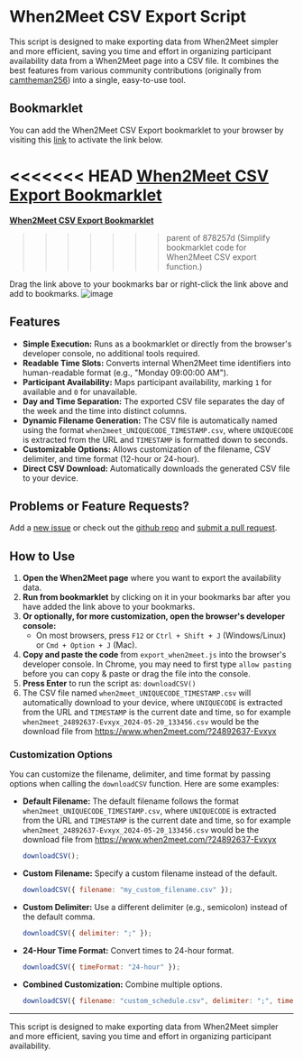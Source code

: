
# When2Meet CSV Export Script


This script is designed to make exporting data from When2Meet simpler and more efficient, saving you time and effort in organizing participant availability data from a When2Meet page into a CSV file. It combines the best features from various community contributions (originally from [camtheman256](https://gist.github.com/camtheman256/3125e18ba20e90b6252678714e5102fd)) into a single, easy-to-use tool.

## Bookmarklet

You can add the When2Meet CSV Export bookmarklet to your browser by visiting this [link](https://aculich.github.io/when2meet-extractor/) to activate the link below.

<<<<<<< HEAD
**[When2Meet CSV Export Bookmarklet](javascript:(function(){function%20getCSV({delimiter=%22,%22,timeFormat=%2212-hour%22}=%7B%7D){if([PeopleNames,PeopleIDs,AvailableAtSlot,TimeOfSlot].some(v=%3E!Array.isArray(v)%7Cv.length===0)){console.error(%22Error:%20One%20or%20more%20required%20variables%20(PeopleNames,%20PeopleIDs,%20AvailableAtSlot,%20TimeOfSlot)%20are%20undefined%20or%20empty.%22);return;}let%20result=%20%60Day%24%7Bdelimiter%7DTime%24%7Bdelimiter%7D%60+PeopleNames.join(delimiter)+%22%5Cn%22;for(let%20i=0;i%3CAvailableAtSlot.length;i++){let%20slot=new%20Date(TimeOfSlot[i]*1000);if(!slot){console.error(%60Error:%20Could%20not%20retrieve%20or%20format%20time%20slot%20for%20index%20%24%7Bi%7D.%60);continue;}let%20day=slot.toLocaleDateString(%27en-US%27,{weekday:%27short%27});let%20time=slot.toLocaleTimeString(%27en-US%27,{hour12:timeFormat===%2212-hour%22,hour:%272-digit%27,minute:%272-digit%27});result+=%60%24%7Bday%7D%24%7Bdelimiter%7D%24%7Btime%7D%24%7Bdelimiter%7D%60;result+=PeopleIDs.map(id=%3EAvailableAtSlot[i].includes(id)?1:0).join(delimiter);result+=%22%5Cn%22;}console.log(result);return%20result;}function%20downloadCSV({filename,delimiter=%22,%22,timeFormat=%2212-hour%22}=%7B%7D){const%20urlParams=new%20URLSearchParams(window.location.search);const%20uniqueCode=urlParams.keys().next().value||%27UNKNOWNCODE%27;const%20timestamp=new%20Date().toISOString().slice(0,19).replace(/[:]/g,%22%22);if(!filename){filename=%60when2meet_%24%7BuniqueCode%7D_%24%7Btimestamp%7D.csv%60;}const%20content=getCSV({delimiter,timeFormat});if(!content){console.error(%22Error:%20Failed%20to%20generate%20CSV%20content.%22);return;}const%20file=new%20Blob([content],{type:%27text/plain%27});const%20link=document.createElement(%22a%22);link.href=URL.createObjectURL(file);link.download=filename;link.click();URL.revokeObjectURL(link.href);}downloadCSV({delimiter:%22;%22,timeFormat:%2224-hour%22});)())**
=======
**[When2Meet CSV Export Bookmarklet](javascript:(function(){function%20getCSV(%7Bdelimiter%3D%22%2C%22%2CtimeFormat%3D%2212-hour%22%7D%3D%7B%7D)%7Bif(%5BPeopleNames%2CPeopleIDs%2CAvailableAtSlot%2CTimeOfSlot%5D.some(v%3D%3E!Array.isArray(v)%7Cv.length%3D%3D%3D0))%7Bconsole.error(%22Error%3A%20One%20or%20more%20required%20variables%20(PeopleNames%2C%20PeopleIDs%2C%20AvailableAtSlot%2C%20TimeOfSlot)%20are%20undefined%20or%20empty.%22)%3Breturn%3B%7Dlet%20result%3D%60Day%24%7Bdelimiter%7DTime%24%7Bdelimiter%7D%60%2BPeopleNames.join(delimiter)%2B%22%5Cn%22%3Bfor(let%20i%3D0%3Bi%3CAvailableAtSlot.length%3Bi%2B%2B)%7Blet%20slotExpr%3D%60%2F%2Fdiv%5B%40id%3D'GroupTime%24%7BTimeOfSlot%5Bi%5D%7D'%5D%2F%40onmouseover%60%3Blet%20slot%3Ddocument.evaluate(slotExpr%2Cdocument%2Cnull%2CXPathResult.STRING_TYPE%2Cnull).stringValue.match(%2F.*%22(.*)%22.*%2F)%3F.%5B1%5D%3Bif(!slot)%7Bconsole.error(%60Error%3A%20Could%20not%20retrieve%20or%20format%20time%20slot%20for%20index%20%24%7Bi%7D.%60)%3Bcontinue%3B%7Dlet%5Bday%2Ctime%5D%3Dslot.split(%22%20%22)%3Bif(timeFormat%3D%3D%3D%2224-hour%22)%7Btime%3DconvertTo24HourFormat(time)%3B%7Dresult%2B%3D%60%24%7Bday%7D%24%7Bdelimiter%7D%24%7Btime%7D%24%7Bdelimiter%7D%60%3Bresult%2B%3DPeopleIDs.map(id%3D%3EAvailableAtSlot%5Bi%5D.includes(id)%3F1%3A0).join(delimiter)%3Bresult%2B%3D%22%5Cn%22%3B%7Dconsole.log(result)%3Breturn%20result%3Bfunction%20convertTo24HourFormat(time12h)%7Bconst%5Btime%2Cmodifier%5D%3Dtime12h.split('%20')%3Blet%5Bhours%2Cminutes%2Cseconds%5D%3Dtime.split('%3A')%3Bif(hours%3D%3D%3D'12')%7Bhours%3D'00'%3B%7Dif(modifier%3D%3D%3D'PM')%7Bhours%3DparseInt(hours%2C10)%2B12%3B%7Dreturn%60%24%7Bhours%7D%3A%24%7Bminutes%7D%3A%24%7Bseconds%7D%60%3B%7D%7Dfunction%20downloadCSV(%7Bfilename%2Cdelimiter%3D%22%2C%22%2CtimeFormat%3D%2212-hour%22%7D%3D%7B%7D)%7Bconst%20urlParams%3Dnew%20URLSearchParams(window.location.search)%3Bconst%20uniqueCode%3DurlParams.keys().next().value%7C%7C'UNKNOWNCODE'%3Bconst%20timestamp%3Dnew%20Date().toISOString().slice(0%2C19).replace(%2F%5B%3A%5D%2Fg%2C%22%22)%3Bif(!filename)%7Bfilename%3D%60when2meet_%24%7BuniqueCode%7D_%24%7Btimestamp%7D.csv%60%3B%7Dconst%20content%3DgetCSV(%7Bdelimiter%2CtimeFormat%7D)%3Bif(!content)%7Bconsole.error(%22Error%3A%20Failed%20to%20generate%20CSV%20content.%22)%3Breturn%3B%7Dconst%20file%3Dnew%20Blob(%5Bcontent%5D%2C%7Btype%3A'text%2Fplain'%7D)%3Bconst%20link%3Ddocument.createElement(%22a%22)%3Blink.href%3DURL.createObjectURL(file)%3Blink.download%3Dfilename%3Blink.click()%3BURL.revokeObjectURL(link.href)%3B%7DdownloadCSV(%7Bdelimiter%3A%22%3B%22%2CtimeFormat%3A%2224-hour%22%7D)%3B%7D)())**
>>>>>>> parent of 878257d (Simplify bookmarklet code for When2Meet CSV export function.)

Drag the link above to your bookmarks bar or right-click the link above and add to bookmarks.
![image](https://github.com/user-attachments/assets/7d582206-221b-4025-9e29-ddaaccc6e988)


## Features

- **Simple Execution:** Runs as a bookmarklet or directly from the browser's developer console, no additional tools required.
- **Readable Time Slots:** Converts internal When2Meet time identifiers into human-readable format (e.g., "Monday 09:00:00 AM").
- **Participant Availability:** Maps participant availability, marking `1` for available and `0` for unavailable.
- **Day and Time Separation:** The exported CSV file separates the day of the week and the time into distinct columns.
- **Dynamic Filename Generation:** The CSV file is automatically named using the format `when2meet_UNIQUECODE_TIMESTAMP.csv`, where `UNIQUECODE` is extracted from the URL and `TIMESTAMP` is formatted down to seconds.
- **Customizable Options:** Allows customization of the filename, CSV delimiter, and time format (12-hour or 24-hour).
- **Direct CSV Download:** Automatically downloads the generated CSV file to your device.

## Problems or Feature Requests?
Add a [new issue](https://github.com/aculich/when2meet-extractor/issues) or check out the [github repo](https://github.com/aculich/when2meet-extractor/) and [submit a pull request](https://github.com/aculich/when2meet-extractor/pulls).

## How to Use

1. **Open the When2Meet page** where you want to export the availability data.
2. **Run from bookmarklet** by clicking on it in your bookmarks bar after you have added the link above to your bookmarks.
2. **Or optionally, for more customization, open the browser's developer console:**
   - On most browsers, press `F12` or `Ctrl + Shift + J` (Windows/Linux) or `Cmd + Option + J` (Mac).
3. **Copy and paste the code** from `export_when2meet.js` into the browser's developer console. In Chrome, you may need to first type `allow pasting` before you can copy & paste or drag the file into the console.
4. **Press Enter** to run the script as: `downloadCSV()`
5. The CSV file named `when2meet_UNIQUECODE_TIMESTAMP.csv` will automatically download to your device, where `UNIQUECODE` is extracted from the URL and `TIMESTAMP` is the current date and time, so for example `when2meet_24892637-Evxyx_2024-05-20_133456.csv` would be the download file from https://www.when2meet.com/?24892637-Evxyx


### Customization Options

You can customize the filename, delimiter, and time format by passing options when calling the `downloadCSV` function. Here are some examples:

- **Default Filename:** The default filename follows the format `when2meet_UNIQUECODE_TIMESTAMP.csv`, where `UNIQUECODE` is extracted from the URL and `TIMESTAMP` is the current date and time, so for example `when2meet_24892637-Evxyx_2024-05-20_133456.csv` would be the download file from https://www.when2meet.com/?24892637-Evxyx
  ```javascript
  downloadCSV();
  ```


- **Custom Filename:** Specify a custom filename instead of the default.
  ```javascript
  downloadCSV({ filename: "my_custom_filename.csv" });
  ```

- **Custom Delimiter:** Use a different delimiter (e.g., semicolon) instead of the default comma.
  ```javascript
  downloadCSV({ delimiter: ";" });
  ```

- **24-Hour Time Format:** Convert times to 24-hour format.
  ```javascript
  downloadCSV({ timeFormat: "24-hour" });
  ```

- **Combined Customization:** Combine multiple options.
  ```javascript
  downloadCSV({ filename: "custom_schedule.csv", delimiter: ";", timeFormat: "24-hour" });
  ```

---

This script is designed to make exporting data from When2Meet simpler and more efficient, saving you time and effort in organizing participant availability.

